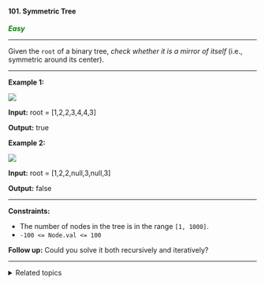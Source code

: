#### 101. Symmetric Tree

<span style="color:green">***Easy***</span>
___

Given the `root` of a binary tree, _check whether it is a mirror of itself_ (i.e., symmetric around its center).
___

**Example 1:**

![](https://assets.leetcode.com/uploads/2021/02/19/symtree1.jpg)

**Input:** root = [1,2,2,3,4,4,3]

**Output:** true 

**Example 2:**

![](https://assets.leetcode.com/uploads/2021/02/19/symtree2.jpg)

**Input:** root = [1,2,2,null,3,null,3]

**Output:** false 
___

**Constraints:**

*   The number of nodes in the tree is in the range `[1, 1000]`.
*   `-100 <= Node.val <= 100`

**Follow up:** Could you solve it both recursively and iteratively?
___

<details><summary>Related topics</summary>

[#Tree](https://leetcode.com/tag/tree/)
[#Depth-First Search](https://leetcode.com/tag/depth-first-search/)
[#Binary Search Tree](https://leetcode.com/tag/binary-search-tree/)
[#Binary Tree](https://leetcode.com/tag/binary-tree/)

</details>